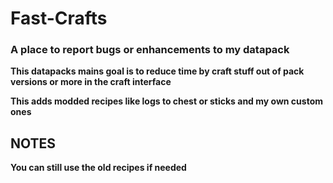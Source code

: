 # Fast-Crafts

### **A place to report bugs or enhancements to my datapack**


**This datapacks mains goal is to reduce time by craft stuff out of pack versions or more in the craft interface**

**This adds modded recipes like logs to chest or sticks and my own custom ones**

## NOTES

**You can still use the old recipes if needed**

